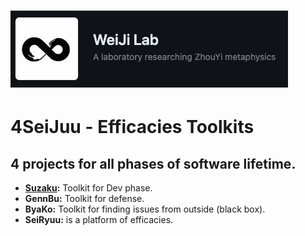# [![](./imgs/weijilab.png )](https://github.com/orgs/WeiJiLab/)
# 4SeiJuu - Efficacies Toolkits

## 4 projects for all phases of software lifetime. 
- **[Suzaku](https://github.com/4SeiJuu/Suzaku):** Toolkit for Dev phase. 
- **GennBu:** Toolkit for defense. 
- **ByaKo:** Toolkit for finding issues from outside (black box). 
- **SeiRyuu:** is a platform of efficacies.
